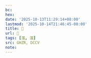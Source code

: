 ```yaml
---
bc:
hex:
date: '2025-10-13T11:29:14+08:00'
lastmod: '2025-10-14T21:46:45-08:00'
title: 󰠨
url: 󰠨
tags: [澨, 澨]
src: GHZR, DCCV
note:
---
```

